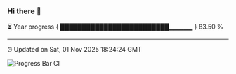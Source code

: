 ### Hi there 👋

⏳ Year progress { █████████████████████████▁▁▁▁▁ } 83.50 %

---

⏰ Updated on Sat, 01 Nov 2025 18:24:24 GMT

![Progress Bar CI](https://github.com/liununu/liununu/workflows/Progress%20Bar%20CI/badge.svg)
